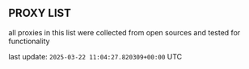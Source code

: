 ## PROXY LIST

all proxies in this list were collected from open sources and tested for functionality

last update: `2025-03-22 11:04:27.820309+00:00` UTC